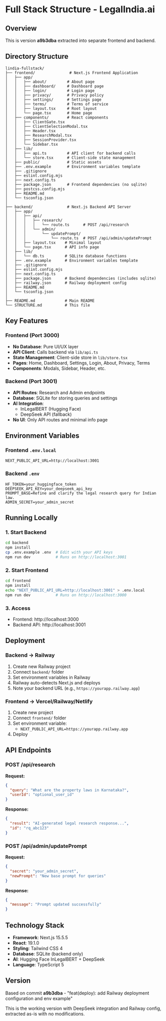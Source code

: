# Full Stack Structure - LegalIndia.ai

## Overview
This is version **a9b3dba** extracted into separate frontend and backend.

## Directory Structure

```
lindia-fullstack/
├── frontend/               # Next.js Frontend Application
│   ├── app/
│   │   ├── about/         # About page
│   │   ├── dashboard/     # Dashboard page
│   │   ├── login/         # Login page
│   │   ├── privacy/       # Privacy policy
│   │   ├── settings/      # Settings page
│   │   ├── terms/         # Terms of service
│   │   ├── layout.tsx     # Root layout
│   │   └── page.tsx       # Home page
│   ├── components/        # React components
│   │   ├── ClientGate.tsx
│   │   ├── ClientSelectionModal.tsx
│   │   ├── Header.tsx
│   │   ├── ResearchModal.tsx
│   │   ├── SessionProvider.tsx
│   │   └── Sidebar.tsx
│   ├── lib/
│   │   ├── api.ts         # API client for backend calls
│   │   └── store.tsx      # Client-side state management
│   ├── public/            # Static assets
│   ├── .env.example       # Environment variables template
│   ├── .gitignore
│   ├── eslint.config.mjs
│   ├── next.config.ts
│   ├── package.json       # Frontend dependencies (no sqlite)
│   ├── postcss.config.mjs
│   ├── README.md
│   └── tsconfig.json
│
├── backend/               # Next.js Backend API Server
│   ├── app/
│   │   ├── api/
│   │   │   ├── research/
│   │   │   │   └── route.ts      # POST /api/research
│   │   │   └── admin/
│   │   │       └── updatePrompt/
│   │   │           └── route.ts  # POST /api/admin/updatePrompt
│   │   ├── layout.tsx    # Minimal layout
│   │   └── page.tsx      # API info page
│   ├── lib/
│   │   └── db.ts         # SQLite database functions
│   ├── .env.example      # Environment variables template
│   ├── .gitignore
│   ├── eslint.config.mjs
│   ├── next.config.ts
│   ├── package.json      # Backend dependencies (includes sqlite)
│   ├── railway.json      # Railway deployment config
│   ├── README.md
│   └── tsconfig.json
│
├── README.md             # Main README
└── STRUCTURE.md          # This file
```

## Key Features

### Frontend (Port 3000)
- **No Database**: Pure UI/UX layer
- **API Client**: Calls backend via `lib/api.ts`
- **State Management**: Client-side store in `lib/store.tsx`
- **Pages**: Home, Dashboard, Settings, Login, About, Privacy, Terms
- **Components**: Modals, Sidebar, Header, etc.

### Backend (Port 3001)
- **API Routes**: Research and Admin endpoints
- **Database**: SQLite for storing queries and settings
- **AI Integration**: 
  - InLegalBERT (Hugging Face)
  - DeepSeek API (fallback)
- **No UI**: Only API routes and minimal info page

## Environment Variables

### Frontend `.env.local`
```
NEXT_PUBLIC_API_URL=http://localhost:3001
```

### Backend `.env`
```
HF_TOKEN=your_huggingface_token
DEEPSEEK_API_KEY=your_deepseek_api_key
PROMPT_BASE=Refine and clarify the legal research query for Indian law.
ADMIN_SECRET=your_admin_secret
```

## Running Locally

### 1. Start Backend
```bash
cd backend
npm install
cp .env.example .env  # Edit with your API keys
npm run dev           # Runs on http://localhost:3001
```

### 2. Start Frontend
```bash
cd frontend
npm install
echo "NEXT_PUBLIC_API_URL=http://localhost:3001" > .env.local
npm run dev           # Runs on http://localhost:3000
```

### 3. Access
- Frontend: http://localhost:3000
- Backend API: http://localhost:3001

## Deployment

### Backend → Railway
1. Create new Railway project
2. Connect `backend/` folder
3. Set environment variables in Railway
4. Railway auto-detects Next.js and deploys
5. Note your backend URL (e.g., `https://yourapp.railway.app`)

### Frontend → Vercel/Railway/Netlify
1. Create new project
2. Connect `frontend/` folder
3. Set environment variable:
   - `NEXT_PUBLIC_API_URL=https://yourapp.railway.app`
4. Deploy

## API Endpoints

### POST /api/research
**Request:**
```json
{
  "query": "What are the property laws in Karnataka?",
  "userId": "optional_user_id"
}
```

**Response:**
```json
{
  "result": "AI-generated legal research response...",
  "id": "rq_abc123"
}
```

### POST /api/admin/updatePrompt
**Request:**
```json
{
  "secret": "your_admin_secret",
  "newPrompt": "New base prompt for queries"
}
```

**Response:**
```json
{
  "message": "Prompt updated successfully"
}
```

## Technology Stack

- **Framework**: Next.js 15.5.5
- **React**: 19.1.0
- **Styling**: Tailwind CSS 4
- **Database**: SQLite (backend only)
- **AI**: Hugging Face InLegalBERT + DeepSeek
- **Language**: TypeScript 5

## Version
Based on commit **a9b3dba** - "feat(deploy): add Railway deployment configuration and env example"

This is the working version with DeepSeek integration and Railway config, extracted as-is with no modifications.

